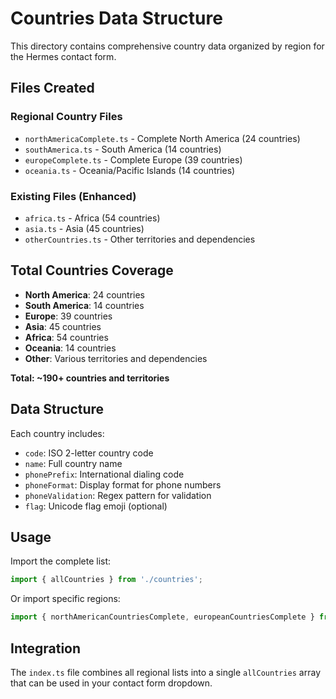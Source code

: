 # Countries Data Structure

This directory contains comprehensive country data organized by region for the Hermes contact form.

## Files Created

### Regional Country Files
- `northAmericaComplete.ts` - Complete North America (24 countries)
- `southAmerica.ts` - South America (14 countries) 
- `europeComplete.ts` - Complete Europe (39 countries)
- `oceania.ts` - Oceania/Pacific Islands (14 countries)

### Existing Files (Enhanced)
- `africa.ts` - Africa (54 countries)
- `asia.ts` - Asia (45 countries)
- `otherCountries.ts` - Other territories and dependencies

## Total Countries Coverage
- **North America**: 24 countries
- **South America**: 14 countries  
- **Europe**: 39 countries
- **Asia**: 45 countries
- **Africa**: 54 countries
- **Oceania**: 14 countries
- **Other**: Various territories and dependencies

**Total: ~190+ countries and territories**

## Data Structure

Each country includes:
- `code`: ISO 2-letter country code
- `name`: Full country name
- `phonePrefix`: International dialing code
- `phoneFormat`: Display format for phone numbers
- `phoneValidation`: Regex pattern for validation
- `flag`: Unicode flag emoji (optional)

## Usage

Import the complete list:
```typescript
import { allCountries } from './countries';
```

Or import specific regions:
```typescript
import { northAmericanCountriesComplete, europeanCountriesComplete } from './countries';
```

## Integration

The `index.ts` file combines all regional lists into a single `allCountries` array that can be used in your contact form dropdown.
